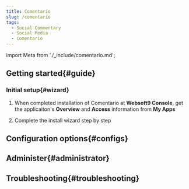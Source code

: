 ```yaml
---
title: Comentario
slug: /comentario
tags:
  - Social Commentary
  - Social Media
  - Comentario
---
```


import Meta from './_include/comentario.md';

<Meta name="meta" />

## Getting started{#guide}

### Initial setup{#wizard}

1. When completed installation of Comentario at **Websoft9 Console**, get the applicaiton's **Overview** and **Access** information from **My Apps**  

2. Complete the install wizard step by step

## Configuration options{#configs}

## Administer{#administrator}

## Troubleshooting{#troubleshooting}